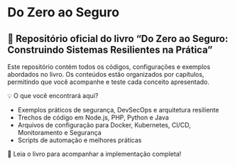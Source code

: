 # Do Zero ao Seguro

## 📌 Repositório oficial do livro “Do Zero ao Seguro: Construindo Sistemas Resilientes na Prática”

Este repositório contém todos os códigos, configurações e exemplos abordados no livro. Os conteúdos estão organizados por capítulos, permitindo que você acompanhe e teste cada conceito apresentado.

💡 O que você encontrará aqui?
* Exemplos práticos de segurança, DevSecOps e arquitetura resiliente
* Trechos de código em Node.js, PHP, Python e Java
* Arquivos de configuração para Docker, Kubernetes, CI/CD, Monitoramento e Segurança
* Scripts de automação e melhores práticas

🔗 Leia o livro para acompanhar a implementação completa!
